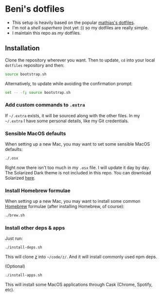 # Beni's dotfiles

* This setup is heavily based on the popular [mathias's dotfiles](https://github.com/mathiasbynens/dotfiles/).
* I'm not a *shell superhero* (not yet :)) so my dotfiles are really simple.
* I maintain this repo as *my* dotfiles.

## Installation

Clone the repository wherever you want. Then to update, `cd` into your local `dotfiles` repository and then:

```bash
source bootstrap.sh
```

Alternatively, to update while avoiding the confirmation prompt:

```bash
set -- -f; source bootstrap.sh
```

### Add custom commands to `.extra`

If `~/.extra` exists, it will be sourced along with the other files. In my `~/.extra` I have some personal details, like my Git credentials.

### Sensible MacOS defaults

When setting up a new Mac, you may want to set some sensible MacOS defaults:

```bash
./.osx
```
Right now there isn't too much in my `.osx` file. I will update it day by day. The Solarized Dark theme is not included in this repo. You can download Solarized [here](https://github.com/altercation/solarized).

### Install Homebrew formulae

When setting up a new Mac, you may want to install some common [Homebrew](http://brew.sh/) formulae (after installing Homebrew, of course):

```bash
./brew.sh
```

### Install other deps & apps

Just run:

```bash
./install-deps.sh
```
This will clone [z](https://github.com/rupa/z) into `~/code/z/`. And it will install commonly used npm deps.

(Optional)

```bash
./install-apps.sh
```
This will install some MacOS applications through Cask (Chrome, Spotify, etc).
